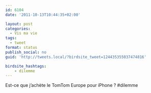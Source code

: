 ```yaml
---
id: 6104
date: '2011-10-13T10:44:35+02:00'

layout: post
categories:
  - Vis ma vie
tags:
  - tweet
format: status
publish_social: no
guid: 'http://tweets.local/?birdsite_tweet=124435355037474816'

birdsite_hashtags:
    - dilemme
---
```


Est-ce que j’achète le TomTom Europe pour iPhone ? #dilemme